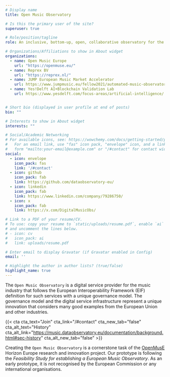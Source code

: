 ```yaml
---
# Display name
title: Open Music Observatory

# Is this the primary user of the site?
superuser: true

# Role/position/tagline
role: An inclusive, bottom-up, open, collaborative observatory for the European music sector.

# Organizations/Affiliations to show in About widget
organizations:
  - name: Open Music Europe
    url: "https://openmuse.eu/"
  - name: Reprex BV
    url: "https://reprex.nl/"
  - name: JUMP European Music Market Accelerator
    url: https://www.jumpmusic.eu/fellow2021/automated-music-observatory/
  - name: Yes!Delft AI+Blockchain Validation Lab
    url: https://www.yesdelft.com/focus-areas/artificial-intelligence/


# Short bio (displayed in user profile at end of posts)
bio: ""

# Interests to show in About widget
interests: ""

# Social/Academic Networking
# For available icons, see: https://wowchemy.com/docs/getting-started/page-builder/#icons
#   For an email link, use "fas" icon pack, "envelope" icon, and a link in the
#   form "mailto:your-email@example.com" or "/#contact" for contact widget.
social:
  - icon: envelope
    icon_pack: fas
    link: '/#contact'
  - icon: github
    icon_pack: fab
    link: https://github.com/dataobservatory-eu/
  - icon: linkedin
    icon_pack: fab
    link: https://www.linkedin.com/company/79286750/
  - icon: x
    icon_pack: fab
    link: https://x.com/DigitalMusicObs/

# Link to a PDF of your resume/CV.
# To use: copy your resume to `static/uploads/resume.pdf`, enable `ai` icons in `params.toml`,
# and uncomment the lines below.
# - icon: cv
#   icon_pack: ai
#   link: uploads/resume.pdf

# Enter email to display Gravatar (if Gravatar enabled in Config)
email: ''

# Highlight the author in author lists? (true/false)
highlight_name: true
---
```


The `Open Music Observatory` is a digital service provider for the music industry that follows the European Interoperability Framework (EIF) definition for such services with a unique governance model. The governance model and the digital service infrastructure represent a unique innovation that considers many good examples from the European Union and other industries.

{{< cta cta_text="Join" cta_link="/#contact" cta_new_tab="false" cta_alt_text="History" cta_alt_link="https://music.dataobservatory.eu/documentation/background.html#sec-history" cta_alt_new_tab="false" >}}

Creating the `Open Music Observatory` is a cornerstone task of the [OpenMusE](/authors/openmuse) Horizon Europe research and innovation project. Our prototype is following the  _Feasibility Study for establishing a European Music Observatory_. As an early prototype, it is not recognised by the European Commission or any international organisations.
